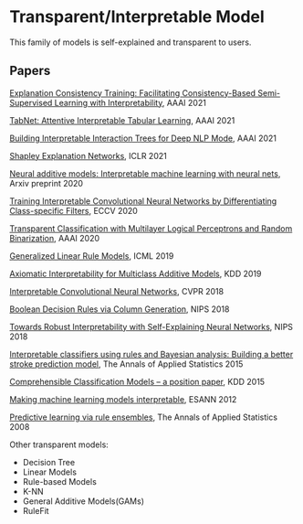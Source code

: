 # Transparent/Interpretable Model

This family of models is self-explained and transparent to users. 

## Papers

[Explanation Consistency Training: Facilitating Consistency-Based Semi-Supervised Learning with Interpretability](), AAAI 2021

[TabNet: Attentive Interpretable Tabular Learning](https://arxiv.org/pdf/1908.07442.pdf), AAAI 2021

[Building Interpretable Interaction Trees for Deep NLP Mode](), AAAI 2021

[Shapley Explanation Networks](https://openreview.net/forum?id=vsU0efpivw), ICLR 2021

[Neural additive models: Interpretable machine learning with neural nets](https://arxiv.org/pdf/2004.13912.pdf), Arxiv preprint 2020

[Training Interpretable Convolutional Neural Networks by Differentiating Class-specific Filters](https://www.ecva.net/papers/eccv_2020/papers_ECCV/papers/123470613.pdf), ECCV 2020

[Transparent Classification with Multilayer Logical Perceptrons and Random Binarization](https://arxiv.org/abs/1912.04695), AAAI 2020

[Generalized Linear Rule Models](http://proceedings.mlr.press/v97/wei19a/wei19a.pdf), ICML 2019

[Axiomatic Interpretability for Multiclass Additive Models](https://dl.acm.org/doi/pdf/10.1145/3292500.3330898), KDD 2019

[Interpretable Convolutional Neural Networks](http://openaccess.thecvf.com/content_cvpr_2018/papers/Zhang_Interpretable_Convolutional_Neural_CVPR_2018_paper.pdf), CVPR 2018

[Boolean Decision Rules via Column Generation](https://papers.nips.cc/paper/2018/file/743394beff4b1282ba735e5e3723ed74-Paper.pdf), NIPS 2018

[Towards Robust Interpretability with Self-Explaining Neural Networks](https://papers.nips.cc/paper/2018/file/3e9f0fc9b2f89e043bc6233994dfcf76-Paper.pdf), NIPS 2018

[Interpretable classifiers using rules and Bayesian analysis: Building a better stroke prediction model](https://arxiv.org/abs/1511.01644), The Annals of Applied Statistics 2015

[Comprehensible Classification Models – a position paper](https://www.kdd.org/exploration_files/V15-01-01-Freitas.pdf), KDD 2015

[Making machine learning models interpretable](https://pdfs.semanticscholar.org/ce0b/8b6fca7dc089548cc2e9aaac3bae82bb19da.pdf), ESANN 2012

[Predictive learning via rule ensembles](https://arxiv.org/abs/0811.1679), The Annals of Applied Statistics 2008

Other transparent models:
- Decision Tree
- Linear Models
- Rule-based Models
- K-NN
- General Additive Models(GAMs)
- RuleFit

